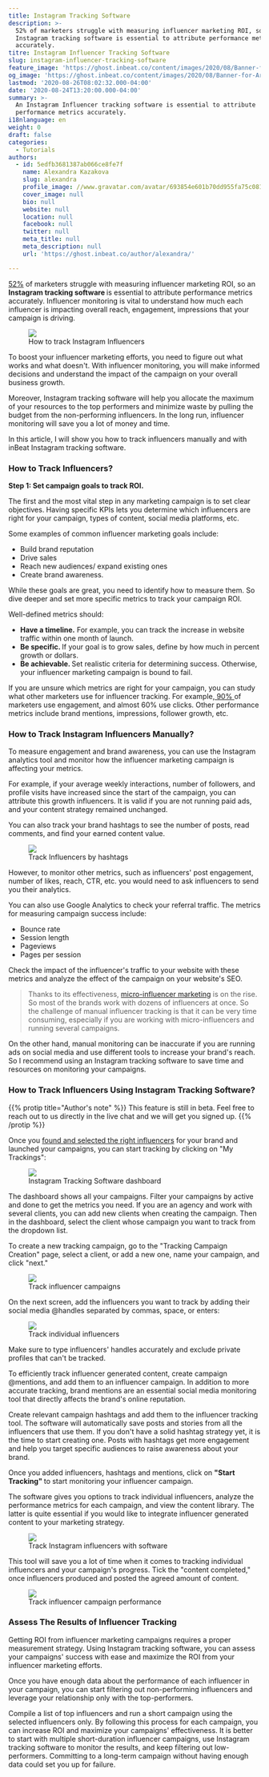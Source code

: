 ```yaml
---
title: Instagram Tracking Software
description: >-
  52% of marketers struggle with measuring influencer marketing ROI, so an
  Instagram tracking software is essential to attribute performance metrics
  accurately.
titre: Instagram Influencer Tracking Software
slug: instagram-influencer-tracking-software
feature_image: 'https://ghost.inbeat.co/content/images/2020/08/Banner-for-Articles.png'
og_image: 'https://ghost.inbeat.co/content/images/2020/08/Banner-for-Articles.png'
lastmod: '2020-08-26T08:02:32.000-04:00'
date: '2020-08-24T13:20:00.000-04:00'
summary: >-
  An Instagram Influencer tracking software is essential to attribute
  performance metrics accurately. 
i18nlanguage: en
weight: 0
draft: false
categories:
  - Tutorials
authors:
  - id: 5edfb3681387ab066ce8fe7f
    name: Alexandra Kazakova
    slug: alexandra
    profile_image: //www.gravatar.com/avatar/693854e601b70dd955fa75c081340330?s=250&d=mm&r=x
    cover_image: null
    bio: null
    website: null
    location: null
    facebook: null
    twitter: null
    meta_title: null
    meta_description: null
    url: 'https://ghost.inbeat.co/author/alexandra/'

---
```

<p><a href="https://linqia.com/wp-content/uploads/2019/04/Linqia-State-of-Influencer-Marketing-2019-Report.pdf">52%</a> of marketers struggle with measuring influencer marketing ROI, so an <strong>Instagram tracking software </strong>is essential to attribute performance metrics accurately. Influencer monitoring is vital to understand how much each influencer is impacting overall reach, engagement, impressions that your campaign is driving.</p><figure class="kg-card kg-image-card kg-card-hascaption"><img src="https://ghost.inbeat.co/content/images/size/w1000/2020/08/how-to-track-instagram-influencers.jpg" class="kg-image"><figcaption>How to track Instagram Influencers&nbsp;</figcaption></figure><p>To boost your influencer marketing efforts, you need to figure out what works and what doesn't. With influencer monitoring, you will make informed decisions and understand the impact of the campaign on your overall business growth. </p><p>Moreover, Instagram tracking software will help you allocate the maximum of your resources to the top performers and minimize waste by pulling the budget from the non-performing influencers. In the long run, influencer monitoring will save you a lot of money and time.</p><p>In this article, I will show you how to track influencers manually and with inBeat Instagram tracking software.</p><h3 id="how-to-track-influencers">How to Track Influencers? </h3><p><strong>Step 1: Set campaign goals to track ROI. </strong></p><p>The first and the most vital step in any marketing campaign is to set clear objectives. Having specific KPIs lets you determine which influencers are right for your campaign, types of content, social media platforms, etc. </p><p>Some examples of common influencer marketing goals include: </p><ul><li>Build brand reputation</li><li>Drive sales</li><li>Reach new audiences/ expand existing ones</li><li>Create brand awareness.</li></ul><p>While these goals are great, you need to identify how to measure them. So dive deeper and set more specific metrics to track your campaign ROI.</p><p>Well-defined metrics should:</p><ul><li><strong>Have a timeline.</strong> For example, you can track the increase in website traffic within one month of launch.</li><li><strong>Be specific. </strong>If your goal is to grow sales, define by how much in percent growth or dollars.</li><li><strong>Be achievable. </strong>Set realistic criteria for determining success. Otherwise, your influencer marketing campaign is bound to fail.</li></ul><p>If you are unsure which metrics are right for your campaign, you can study what other marketers use for influencer tracking. For example,<a href="http://www.linqia.com/wp-content/uploads/2017/12/Linqia-The-State-of-Influencer-Marketing-2018.pdf"> 90% </a>of marketers use engagement, and almost 60% use clicks. Other performance metrics include brand mentions, impressions, follower growth, etc.</p><h3 id="how-to-track-instagram-influencers-manually">How to Track Instagram Influencers Manually?</h3><p>To measure engagement and brand awareness, you can use the Instagram analytics tool and monitor how the influencer marketing campaign is affecting your metrics. </p><p>For example, if your average weekly interactions, number of followers, and profile visits have increased since the start of the campaign, you can attribute this growth influencers. It is valid if you are not running paid ads, and your content strategy remained unchanged.</p><p>You can also track your brand hashtags to see the number of posts, read comments, and find your earned content value.</p><figure class="kg-card kg-image-card kg-card-hascaption"><img src="https://ghost.inbeat.co/content/images/size/w1000/2020/08/Track-brand-hashtags-on-instagram.png" class="kg-image"><figcaption>Track Influencers by hashtags</figcaption></figure><p>However, to monitor other metrics, such as influencers' post engagement, number of likes, reach, CTR, etc. you would need to ask influencers to send you their analytics.</p><p>You can also use Google Analytics to check your referral traffic. The metrics for measuring campaign success include:</p><ul><li>Bounce rate</li><li>Session length</li><li>Pageviews</li><li>Pages per session</li></ul><p>Check the impact of the influencer's traffic to your website with these metrics and analyze the effect of the campaign on your website's SEO.</p><blockquote>Thanks to its effectiveness, <a href="https://www.inbeat.co/articles/kids-brand-influencer-marketing/">micro-influencer marketing</a> is on the rise. So most of the brands work with dozens of influencers at once. So the challenge of manual influencer tracking is that it can be very time consuming, especially if you are working with micro-influencers and running several campaigns. </blockquote><p>On the other hand, manual monitoring can be inaccurate if you are running ads on social media and use different tools to increase your brand's reach. So I recommend using an Instagram tracking software to save time and resources on monitoring your campaigns.</p><h3 id="how-to-track-influencers-using-instagram-tracking-software">How to Track Influencers Using Instagram Tracking Software?</h3><!--kg-card-begin: html-->{{% protip title="Author's note" %}}
This feature is still in beta. Feel free to reach out to us directly in the live chat and we will get you signed up.
{{% /protip %}}<!--kg-card-end: html--><p>Once you <a href="https://www.inbeat.co/articles/using-inbeat/">found and selected the right influencers</a> for your brand and launched your campaigns, you can start tracking by clicking on "My Trackings":</p><figure class="kg-card kg-image-card kg-card-hascaption"><img src="https://ghost.inbeat.co/content/images/size/w1000/2020/08/Instagram-tracking-software-dashboad.png" class="kg-image"><figcaption>Instagram Tracking Software dashboard</figcaption></figure><p>The dashboard shows all your campaigns. Filter your campaigns by active and done to get the metrics you need. If you are an agency and work with several clients, you can add new clients when creating the campaign. Then in the dashboard, select the client whose campaign you want to track from the dropdown list.</p><p>To create a new tracking campaign, go to the "Tracking Campaign Creation" page, select a client, or add a new one, name your campaign, and click "next."</p><figure class="kg-card kg-image-card kg-card-hascaption"><img src="https://ghost.inbeat.co/content/images/size/w1000/2020/08/track-influencer-campaigns.png" class="kg-image"><figcaption>Track influencer campaigns</figcaption></figure><p>On the next screen, add the influencers you want to track by adding their social media @handles separated by commas, space, or enters:</p><figure class="kg-card kg-image-card kg-card-hascaption"><img src="https://ghost.inbeat.co/content/images/size/w1000/2020/08/track-individual-influencers.png" class="kg-image"><figcaption>Track individual influencers</figcaption></figure><p>Make sure to type influencers' handles accurately and exclude private profiles that can't be tracked.</p><p>To efficiently track influencer generated content, create campaign @mentions, and add them to an influencer campaign. In addition to more accurate tracking, brand mentions are an essential social media monitoring tool that directly affects the brand's online reputation.</p><p>Create relevant campaign hashtags and add them to the influencer tracking tool. The software will automatically save posts and stories from all the influencers that use them. If you don't have a solid hashtag strategy yet, it is the time to start creating one. Posts with hashtags get more engagement and help you target specific audiences to raise awareness about your brand.</p><p>Once you added influencers, hashtags and mentions, click on <strong>"Start Tracking" </strong>to start monitoring your influencer campaign.</p><p>The software gives you options to track individual influencers, analyze the performance metrics for each campaign, and view the content library. The latter is quite essential if you would like to integrate influencer generated content to your marketing strategy.</p><figure class="kg-card kg-image-card kg-card-hascaption"><img src="https://ghost.inbeat.co/content/images/size/w1000/2020/08/Tracked-Influencers.png" class="kg-image"><figcaption>Track Instagram influencers with software</figcaption></figure><p>This tool will save you a lot of time when it comes to tracking individual influencers and your campaign's progress. Tick the "content completed," once influencers produced and posted the agreed amount of content. </p><figure class="kg-card kg-image-card kg-card-hascaption"><img src="https://ghost.inbeat.co/content/images/size/w1000/2020/08/Tracked-Influencers-1.png" class="kg-image"><figcaption>Track influencer campaign performance</figcaption></figure><h3 id="assess-the-results-of-influencer-tracking">Assess The Results of Influencer Tracking</h3><p>Getting ROI from influencer marketing campaigns requires a proper measurement strategy. Using Instagram tracking software, you can assess your campaigns' success with ease and maximize the ROI from your influencer marketing efforts.</p><p>Once you have enough data about the performance of each influencer in your campaign, you can start filtering out non-performing influencers and leverage your relationship only with the top-performers.</p><p>Compile a list of top influencers and run a short campaign using the selected influencers only. By following this process for each campaign, you can increase ROI and maximize your campaigns' effectiveness. It is better to start with multiple short-duration influencer campaigns, use Instagram tracking software to monitor the results, and keep filtering out low-performers. Committing to a long-term campaign without having enough data could set you up for failure. </p><p><br></p>
